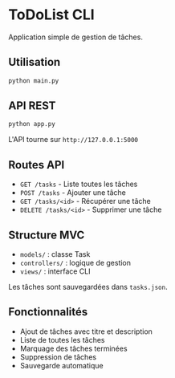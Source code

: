# ToDoList CLI

Application simple de gestion de tâches.

## Utilisation

```bash
python main.py
```

## API REST
```bash
python app.py
```
L'API tourne sur `http://127.0.0.1:5000`

## Routes API

- `GET /tasks` - Liste toutes les tâches
- `POST /tasks` - Ajouter une tâche
- `GET /tasks/<id>` - Récupérer une tâche
- `DELETE /tasks/<id>` - Supprimer une tâche

## Structure MVC

- `models/` : classe Task
- `controllers/` : logique de gestion
- `views/` : interface CLI

Les tâches sont sauvegardées dans `tasks.json`.

## Fonctionnalités

- Ajout de tâches avec titre et description
- Liste de toutes les tâches
- Marquage des tâches terminées
- Suppression de tâches
- Sauvegarde automatique
